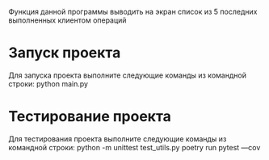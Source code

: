 Функция данной программы выводить на экран список из 5 последних выполненных клиентом операций

# Запуск проекта
Для запуска проекта выполните следующие команды из командной строки:
python main.py

# Тестирование проекта
Для тестирования проекта выполните следующие команды из командной строки:
python -m unittest test_utils.py
poetry run pytest —cov
